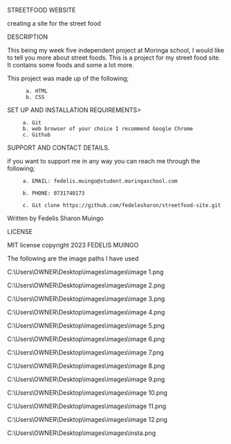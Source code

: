 STREETFOOD WEBSITE

creating a site for the street food

DESCRIPTION

This being my week five independent project at Moringa school, I would like to tell you more about street foods.
This is a project for my street food site. It contains some foods and some a lot more.
 
This project was made up of the following;

          a. HTML
          b. CSS

 SET UP AND INSTALLATION REQUIREMENTS>

         a. Git
         b. web browser of your choice I recommend Google Chrome
         c. Github

SUPPORT AND CONTACT DETAILS.

if you want to support me in any way you can reach me through the following;

         a. EMAIL: fedelis.muingo@student.moringaschool.com

         b. PHONE: 0731740173

         c. Git clone https://github.com/fedelesharon/streetfood-site.git

         

Written by Fedelis Sharon Muingo



LICENSE

MIT license copyright 2023 FEDELIS MUINGO










          
The following are the image paths I have used

C:\Users\OWNER\Desktop\images\images\image 1.png

C:\Users\OWNER\Desktop\images\images\image 2.png

C:\Users\OWNER\Desktop\images\images\image 3.png

C:\Users\OWNER\Desktop\images\images\image 4.png

C:\Users\OWNER\Desktop\images\images\image 5.png

C:\Users\OWNER\Desktop\images\images\image 6.png

C:\Users\OWNER\Desktop\images\images\image 7.png

C:\Users\OWNER\Desktop\images\images\image 8.png

C:\Users\OWNER\Desktop\images\images\image 9.png

C:\Users\OWNER\Desktop\images\images\image 10.png

C:\Users\OWNER\Desktop\images\images\image 11.png

C:\Users\OWNER\Desktop\images\images\image 12.png

C:\Users\OWNER\Desktop\images\images\insta.png

